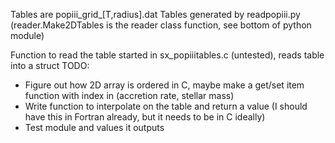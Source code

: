 Tables are popiii_grid_[T,radius].dat
Tables generated by readpopiii.py (reader.Make2DTables is the reader class function, see bottom of python module)

Function to read the table started in sx_popiiitables.c (untested), reads table into a struct
TODO:
- Figure out how 2D array is ordered in C, maybe make a get/set item function with index in (accretion rate, stellar mass)
- Write function to interpolate on the table and return a value (I should have this in Fortran already, but it needs to be in C ideally)
- Test module and values it outputs